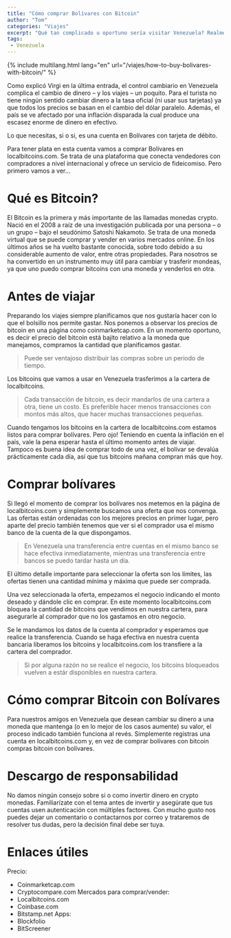 ```yaml
---
title: "Cómo comprar Bolívares con Bitcoin"
author: "Tom"
categories: "Viajes"
excerpt: "Qué tan complicado u oportuno sería visitar Venezuela? Realmente es tan barato como se rumora? La situación realmente es como se muestra en las noticias?"
tags: 
 - Venezuela
---
```


{% include multilang.html lang="en" url="/viajes/how-to-buy-bolivares-with-bitcoin/" %}

<span class="dropcap">C</span>omo explicó Virgi en la última entrada, el control cambiario en Venezuela complica el cambio de dinero – y los viajes – un poquito. Para el turista no tiene ningún sentido cambiar dinero a la tasa oficial (ni usar sus tarjetas) ya que todos los precios se basan en el cambio del dólar paralelo. Además, el país se ve afectado por una inflación disparada la cual produce una escasez enorme de dinero en efectivo.

Lo que necesitas, si o si, es una cuenta en Bolívares con tarjeta de débito. 

Para tener plata en esta cuenta vamos a comprar Bolívares en localbitcoins.com. Se trata de una plataforma que conecta vendedores con compradores a nivel internacional y ofrece un servicio de fideicomiso. Pero primero vamos a ver...

# Qué es Bitcoin?

El Bitcoin es la primera y más importante de las llamadas monedas crypto. Nació en el 2008 a raíz de una investigación publicada por una persona – o un grupo – bajo el seudónimo Satoshi Nakamoto. Se trata de una moneda virtual que se puede comprar y vender en varios mercados online. En los últimos años se ha vuelto bastante conocida, sobre todo debido a su considerable aumento de valor, entre otras propiedades. Para nosotros se ha convertido en un instrumento muy útil para cambiar y trasferir mondeas, ya que uno puedo comprar bitcoins con una moneda y venderlos en otra.

# Antes de viajar

Preparando los viajes siempre planificamos que nos gustaría hacer con lo que el bolsillo nos permite gastar. Nos ponemos a observar los precios de bitcoin en una página como coinmarketcap.com. En un momento oportuno, es decir el precio del bitcoin está bajito relativo a la moneda que manejamos, compramos la cantidad que planificamos gastar. 

> Puede ser ventajoso distribuir las compras sobre un periodo de tiempo.

Los bitcoins que vamos a usar en Venezuela trasferimos a la cartera de localbitcoins.

> Cada transacción de bitcoin, es decir mandarlos de una cartera a otra, tiene un costo. Es preferible hacer menos transacciones con montos más altos, que hacer muchas transacciones pequeñas.

Cuando tengamos los bitcoins en la cartera de localbitcoins.com estamos listos para comprar bolívares. Pero ojo! Teniendo en cuenta la inflación en el país, vale la pena esperar hasta el último momento antes de viajar. Tampoco es buena idea de comprar todo de una vez, el bolívar se devalúa prácticamente cada día, así que tus bitcoins mañana compran más que hoy.

# Comprar bolívares

Si llegó el momento de comprar los bolívares nos metemos en la página de localbitcoins.com y simplemente buscamos una oferta que nos convenga. Las ofertas están ordenadas con los mejores precios en primer lugar, pero aparte del precio también tenemos que ver si el comprador usa el mismo banco de la cuenta de la que dispongamos.

> En Venezuela una transferencia entre cuentas en el mismo banco se hace efectiva inmediatamente, mientras una transferencia entre bancos se puedo tardar hasta un día.

El último detalle importante para seleccionar la oferta son los límites, las ofertas tienen una cantidad mínima y máxima que puede ser comprada.

Una vez seleccionada la oferta, empezamos el negocio indicando el monto deseado y dándole clic en comprar. En este momento localbitcoins.com bloquea la cantidad de bitcoins que vendimos en nuestra cartera, para asegurarle al comprador que no los gastamos en otro negocio.

Se le mandamos los datos de la cuenta al comprador y esperamos que realice la transferencia.  Cuando se haga efectiva en nuestra cuenta bancaria liberamos los bitcoins y localbitcoins.com los transfiere a la cartera del comprador.

> Si por alguna razón no se realice el negocio, los bitcoins bloqueados vuelven a estár disponibles en nuestra cartera.  

# Cómo comprar Bitcoin con Bolívares

Para nuestros amigos en Venezuela que desean cambiar su dinero a una moneda que mantenga (o en lo mejor de los casos aumente) su valor, el proceso indicado también funciona al revés. Simplemente registras una cuenta en localbitcoins.com y, en vez de comprar bolívares con bitcoin compras bitcoin con bolívares.

# Descargo de responsabilidad

No damos ningún consejo sobre si o como invertir dinero en crypto monedas. Familiarízate con el tema antes de invertir y asegúrate que tus cuentas usen autenticación con múltiples factores. Con mucho gusto nos puedes dejar un comentario o contactarnos por correo y trataremos de resolver tus dudas, pero la decisión final debe ser tuya.

# Enlaces útiles
Precio: 
-	Coinmarketcap.com
-	Cryptocompare.com
Mercados para comprar/vender:
-	Localbitcoins.com
-	Coinbase.com
-	Bitstamp.net
Apps:
-	Blockfolio
-	BitScreener
